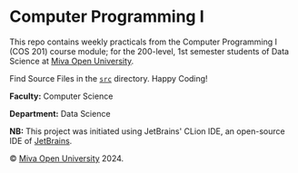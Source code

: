 # Computer Programming I

This repo contains weekly practicals from the Computer Programming I (COS 201) course module; for the 200-level, 1st semester students of Data Science at [Miva Open University](https://miva.university/bsc-in-data-science/).

  Find Source Files in the [`src`](https://github.com/SolomonAyuba/computer-programming-i/tree/master/src) directory. Happy Coding!
  
  **Faculty:** Computer Science
  
  **Department:** Data Science

  **NB:** This project was initiated using JetBrains' CLion IDE, an open-source IDE of [JetBrains](https://www.jetbrains.com/clion/).

© [Miva Open University](https://miva.university/) 2024.


